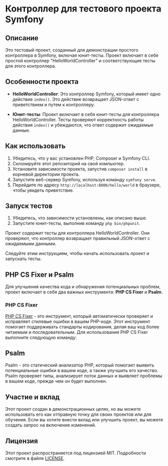 # Контроллер для тестового проекта Symfony

## Описание

Это тестовый проект, созданный для демонстрации простого контроллера в Symfony, включая юнит-тесты. Проект включает в себя простой контроллер "HelloWorldController" и соответствующие тесты для этого контроллера.

## Особенности проекта

- **HelloWorldController**: Это контроллер Symfony, который имеет одно действие `index()`. Это действие возвращает JSON-ответ с приветствием и путем к контроллеру.

- **Юнит-тесты**: Проект включает в себя юнит-тесты для контроллера HelloWorldController. Тесты проверяют корректность работы действия `index()` и убеждаются, что ответ содержит ожидаемые данные.

## Как использовать

1. Убедитесь, что у вас установлен PHP, Composer и Symfony CLI.
2. Склонируйте этот репозиторий на свой компьютер.
3. Установите зависимости проекта, запустив `composer install` в корневой директории проекта.
4. Запустите веб-сервер Symfony, используя команду `symfony serve`.
5. Перейдите по адресу `http://localhost:8000/hello/world` в браузере, чтобы увидеть приветствие.

## Запуск тестов

1. Убедитесь, что зависимости установлены, как описано выше.
2. Запустите юнит-тесты, выполнив команду `php bin/phpunit`.

Проект содержит тесты для контроллера HelloWorldController. Они проверяют, что контроллер возвращает правильный JSON-ответ с ожидаемыми данными.

Следуйте этим инструкциям, чтобы начать использовать проект и запускать тесты.

## PHP CS Fixer и Psalm

Для улучшения качества кода и обнаружения потенциальных проблем, проект включает в себя два важных инструмента: **PHP CS Fixer** и **Psalm**.

### PHP CS Fixer

[PHP CS Fixer](https://github.com/FriendsOfPHP/PHP-CS-Fixer) - это инструмент, который автоматически проверяет и исправляет стилевые ошибки в вашем PHP-коде. Этот инструмент помогает поддерживать стандарты кодирования, делая ваш код более читаемым и последовательным. Для использования PHP CS Fixer выполните следующую команду:

## Psalm
Psalm - это статический анализатор PHP, который помогает выявить потенциальные ошибки в вашем коде, а также улучшить его качество. Psalm проверяет типы, анализирует поток данных и выявляет проблемы в вашем коде, прежде чем он будет выполнен.

## Участие и вклад

Этот проект создан в демонстрационных целях, но вы можете использовать его как отправную точку для своих проектов или для обучения. Если вы хотите внести вклад или улучшить проект, вы можете создать запрос на включение изменений.

## Лицензия

Этот проект распространяется под лицензией MIT. Подробности смотрите в файле [LICENSE](LICENSE).
